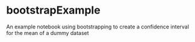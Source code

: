 # bootstrapExample
An example notebook using bootstrapping to create a confidence interval for the mean of a dummy dataset
